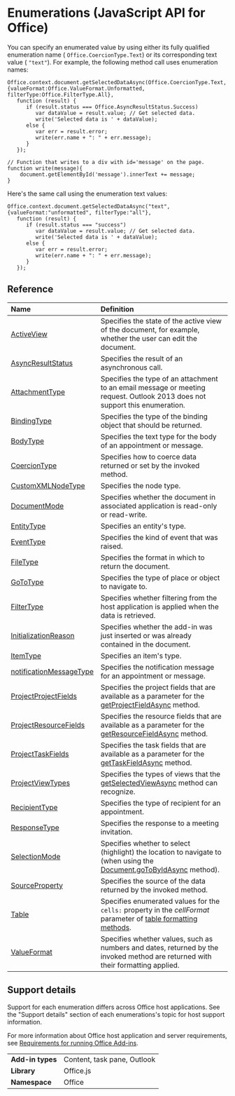 
# Enumerations (JavaScript API for Office)

You can specify an enumerated value by using either its fully qualified enumeration name ( `Office.CoercionType.Text`) or its corresponding text value ( `"text"`). For example, the following method call uses enumeration names:


```
Office.context.document.getSelectedDataAsync(Office.CoercionType.Text, {valueFormat:Office.ValueFormat.Unformatted, filterType:Office.FilterType.All}, 
   function (result) {
      if (result.status === Office.AsyncResultStatus.Success)      
         var dataValue = result.value; // Get selected data.
         write('Selected data is ' + dataValue);
      else {            
         var err = result.error; 
         write(err.name + ": " + err.message);
      }
   });

// Function that writes to a div with id='message' on the page.
function write(message){
    document.getElementById('message').innerText += message; 
}
```


Here's the same call using the enumeration text values:




```
Office.context.document.getSelectedDataAsync("text", {valueFormat:"unformatted", filterType:"all"}, 
   function (result) {
      if (result.status === "success")      
         var dataValue = result.value; // Get selected data.
         write('Selected data is ' + dataValue);
      else {            
         var err = result.error; 
         write(err.name + ": " + err.message);
      }
   });
```


## Reference



|**Name**|**Definition**|
|:-----|:-----|
|[ActiveView](../../reference/enumerations/activeview-enumeration.md)|Specifies the state of the active view of the document, for example, whether the user can edit the document.|
|[AsyncResultStatus](../../reference/enumerations/asyncresultstatus-enumeration.md)|Specifies the result of an asynchronous call.|
|[AttachmentType](http://msdn.microsoft.com/library/83883a47-a937-4afb-a55e-e789057335c4%28Office.15%29.aspx)|Specifies the type of an attachment to an email message or meeting request. Outlook 2013 does not support this enumeration.|
|[BindingType](../../reference/enumerations/bindingtype-enumeration.md)|Specifies the type of the binding object that should be returned.|
|[BodyType](http://msdn.microsoft.com/library/31350fe6-4c42-4cbb-a5b2-4fb2d360fa11%28Office.15%29.aspx)|Specifies the text type for the body of an appointment or message.|
|[CoercionType](../../reference/enumerations/coerciontype-enumeration.md)|Specifies how to coerce data returned or set by the invoked method.|
|[CustomXMLNodeType](../../reference/enumerations/customxmlnodetype-enumeration.md)|Specifies the node type.|
|[DocumentMode](../../reference/enumerations/documentmode-enumeration.md)|Specifies whether the document in associated application is read-only or read-write. |
|[EntityType](http://msdn.microsoft.com/library/0035be38-8a65-4693-bcc4-0a8dd7b1495b%28Office.15%29.aspx)|Specifies an entity's type.|
|[EventType](../../reference/enumerations/eventtype-enumeration.md)|Specifies the kind of event that was raised.|
|[FileType](../../reference/enumerations/filetype-enumeration.md)|Specifies the format in which to return the document.|
|[GoToType](../../reference/enumerations/gototype-enumeration.md)|Specifies the type of place or object to navigate to.|
|[FilterType](../../reference/enumerations/filtertype-enumeration.md)|Specifies whether filtering from the host application is applied when the data is retrieved.|
|[InitializationReason](../../reference/enumerations/initializationreason-enumeration.md)|Specifies whether the add-in was just inserted or was already contained in the document.|
|[ItemType](http://msdn.microsoft.com/library/e0bb23fd-f360-4b0f-b72c-1cf08d4cab3f%28Office.15%29.aspx)|Specifies an item's type.|
|[notificationMessageType](http://msdn.microsoft.com/library/ff00c89d-0019-4545-a95b-7ed0db712ce9%28Office.15%29.aspx)|Specifies the notification message for an appointment or message.|
|[ProjectProjectFields](../../reference/enumerations/projectprojectfields-enumeration.md)|Specifies the project fields that are available as a parameter for the [getProjectFieldAsync](../../reference/shared/projectdocument/getprojectfieldasync-method.md) method.|
|[ProjectResourceFields](../../reference/enumerations/projectresourcefields-enumeration.md)|Specifies the resource fields that are available as a parameter for the [getResourceFieldAsync](../../reference/shared/projectdocument/gettaskfieldasync-method.md) method.|
|[ProjectTaskFields](../../reference/enumerations/projecttaskfields-enumeration.md)|Specifies the task fields that are available as a parameter for the [getTaskFieldAsync](../../reference/shared/projectdocument/gettaskfieldasync-method.md) method.|
|[ProjectViewTypes](../../reference/enumerations/projectviewtypes-enumeration.md)|Specifies the types of views that the [getSelectedViewAsync](../../reference/shared/projectdocument/getselectedviewasync-method.md) method can recognize.|
|[RecipientType](http://msdn.microsoft.com/library/6e7c4029-6e52-47f6-98d2-4cd3ce7bd8b4%28Office.15%29.aspx)|Specifies the type of recipient for an appointment.|
|[ResponseType](http://msdn.microsoft.com/library/b3e723ca-4be0-4846-ad97-0eecab4355eb%28Office.15%29.aspx)|Specifies the response to a meeting invitation.|
|[SelectionMode](../../reference/enumerations/selectionmode-enumeration.md)|Specifies whether to select (highlight) the location to navigate to (when using the [Document.goToByIdAsync](../../reference/shared/document/gotobyidasync-method.md) method).|
|[SourceProperty](http://msdn.microsoft.com/library/6a209a7f-57cd-4dc3-869e-07b0f5928b28%28Office.15%29.aspx)|Specifies the source of the data returned by the invoked method.|
|[Table](../../reference/enumerations/table-enumeration.md)|Specifies enumerated values for the  `cells:` property in the _cellFormat_ parameter of [table formatting methods](http://msdn.microsoft.com/library/46b05707-b350-41be-b6b8-311799c71a33%28Office.15%29.aspx).|
|[ValueFormat](../../reference/enumerations/valueformat-enumeration.md)|Specifies whether values, such as numbers and dates, returned by the invoked method are returned with their formatting applied.|

## Support details


Support for each enumeration differs across Office host applications. See the "Support details" section of each enumerations's topic for host support information.

For more information about Office host application and server requirements, see [Requirements for running Office Add-ins](http://msdn.microsoft.com/library/67340567-bb9a-498c-96d3-3f52f28c16bc%28Office.15%29.aspx).


|||
|:-----|:-----|
|**Add-in types**|Content, task pane, Outlook|
|**Library**|Office.js|
|**Namespace**|Office|

